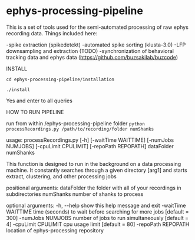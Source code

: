 # ephys-processing-pipeline

This is a set of tools used for the semi-automated processing of raw ephys recording data.  Things included here:

-spike extraction (spikedetekt)
-automated spike sorting (klusta-3.0)
-LFP downsampling and extraction (TODO)
-synchronization of behavioral tracking data and ephys data (https://github.com/buzsakilab/buzcode)


INSTALL

`cd ephys-processing-pipeline/installation`

`./install`

Yes and enter to all queries


HOW TO RUN PIPELINE

run from within /ephys-processing-pipeline folder
`python processRecordings.py /path/to/recording/folder numShanks`

usage: processRecordings.py [-h] [-waitTime WAITTIME] [-numJobs NUMJOBS]
                            [-cpuLimit CPULIMIT] [-repoPath REPOPATH]
                            dataFolder numShanks

This function is designed to run in the background on a data processing
machine. It constantly searches through a given directory [arg1] and starts
extract, clustering, and other processing jobs

positional arguments:
  dataFolder          the folder with all of your recordings in subdirectories
  numShanks           number of shanks to process

optional arguments:
  -h, --help          show this help message and exit
  -waitTime WAITTIME  time (seconds) to wait before searching for more jobs
                      [default = 300]
  -numJobs NUMJOBS    number of jobs to run simultaneously [default = 4]
  -cpuLimit CPULIMIT  cpu usage limit [default = 80]
  -repoPath REPOPATH  location of ephys-processing repository